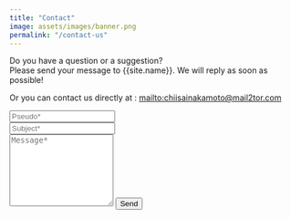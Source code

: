 ```yaml
---
title: "Contact"
image: assets/images/banner.png
permalink: "/contact-us"
---
```


Do you have a question or a suggestion?  
Please send your message to {{site.name}}. We will reply as soon as possible!  

Or you can contact us directly at : <mailto:chiisainakamoto@mail2tor.com>

<form action="javascript:void(0);" id="mailform">    
<div class="form-group row">
<div class="col-md-6">
<input class="form-control" type="text" id="pseudo" placeholder="Pseudo*" required>
</div>
<div class="col-md-6">
<input class="form-control" type="text" id="subject" placeholder="Subject*" required>
</div>
</div>
<textarea rows="8" class="form-control mb-3" id="message" placeholder="Message*" required></textarea>    
<button class="btn btn-success" onclick="mail();">Send</button>
</form>

<script>
var form = document.getElementById('mailform');
function mail() {
  if(form.checkValidity() != false) {
    var pseudo = document.getElementById("pseudo").value;
    var subject = document.getElementById("subject").value;
    var message = document.getElementById("message").value;
    location.href='mailto:chiisainakamoto@mail2tor.com?subject='+subject+'%20|%20By%20'+pseudo+'&body='+message+'%20|%20With%20https://fuckcensure.github.io';
  }
}
</script>
